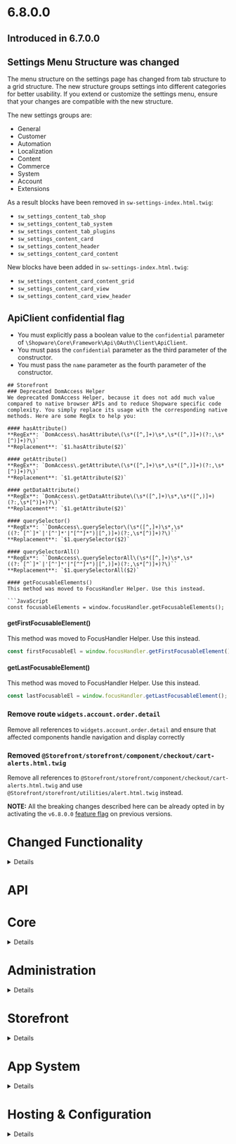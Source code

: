# 6.8.0.0
## Introduced in 6.7.0.0
## Settings Menu Structure was changed 
The menu structure on the settings page has changed from tab structure to a grid structure. The new structure groups settings into different categories for better usability. If you extend or customize the settings menu, ensure that your changes are compatible with the new structure.

The new settings groups are:
* General
* Customer
* Automation
* Localization
* Content
* Commerce
* System
* Account
* Extensions

As a result blocks have been removed in `sw-settings-index.html.twig`:
* `sw_settings_content_tab_shop`
* `sw_settings_content_tab_system`
* `sw_settings_content_tab_plugins`
* `sw_settings_content_card`
* `sw_settings_content_header`
* `sw_settings_content_card_content`

New blocks have been added in `sw-settings-index.html.twig`:
* `sw_settings_content_card_content_grid`
* `sw_settings_content_card_view`
* `sw_settings_content_card_view_header`
## ApiClient confidential flag

* You must explicitly pass a boolean value to the `confidential` parameter  of `\Shopware\Core\Framework\Api\OAuth\Client\ApiClient`.
* You must pass the `confidential` parameter as the third parameter of the constructor.
* You must pass the `name` parameter as the fourth parameter of the constructor.
```
## Storefront
### Deprecated DomAccess Helper
We deprecated DomAccess Helper, because it does not add much value compared to native browser APIs and to reduce Shopware specific code complexity. You simply replace its usage with the corresponding native methods. Here are some RegEx to help you:

#### hasAttribute()  
**RegEx**: `DomAccess\.hasAttribute\(\s*([^,]+)\s*,\s*([^,)]+)(?:,\s*[^)]+)?\)`  
**Replacement**: `$1.hasAttribute($2)`

#### getAttribute()
**RegEx**: `DomAccess\.getAttribute\(\s*([^,]+)\s*,\s*([^,)]+)(?:,\s*[^)]+)?\)`  
**Replacement**: `$1.getAttribute($2)`

#### getDataAttribute()
**RegEx**: `DomAccess\.getDataAttribute\(\s*([^,]+)\s*,\s*([^,)]+)(?:,\s*[^)]+)?\)`  
**Replacement**: `$1.getAttribute($2)`

#### querySelector()
**RegEx**: ``DomAccess\.querySelector\(\s*([^,]+)\s*,\s*((?:`[^`]*`|'[^']*'|"[^"]*")|[^,)]+)(?:,\s*[^)]+)?\)``  
**Replacement**: `$1.querySelector($2)`

#### querySelectorAll()
**RegEx**: ``DomAccess\.querySelectorAll\(\s*([^,]+)\s*,\s*((?:`[^`]*`|'[^']*'|"[^"]*")|[^,)]+)(?:,\s*[^)]+)?\)``  
**Replacement**: `$1.querySelectorAll($2)`

#### getFocusableElements()
This method was moved to FocusHandler Helper. Use this instead.

```JavaScript
const focusableElements = window.focusHandler.getFocusableElements();
```

#### getFirstFocusableElement()
This method was moved to FocusHandler Helper. Use this instead.

```JavaScript
const firstFocusableEl = window.focusHandler.getFirstFocusableElement();
```

#### getLastFocusableElement()
This method was moved to FocusHandler Helper. Use this instead.

```JavaScript
const lastFocusableEl = window.focusHandler.getLastFocusableElement();
```

### Remove route `widgets.account.order.detail`
Remove all references to `widgets.account.order.detail` and ensure that affected components handle navigation and display correctly

### Removed `@Storefront/storefront/component/checkout/cart-alerts.html.twig`
Remove all references to `@Storefront/storefront/component/checkout/cart-alerts.html.twig` and use `@Storefront/storefront/utilities/alert.html.twig` instead.

**NOTE:** All the breaking changes described here can be already opted in by activating the `v6.8.0.0` [feature flag](https://developer.shopware.com/docs/resources/references/adr/2022-01-20-feature-flags-for-major-versions.html#activating-the-flag) on previous versions.

# Changed Functionality

<details></details>

# API

# Core

<details>

## Removal of `StoreApiRouteCacheKeyEvent` and `StoreApiRouteCacheTagsEvent` and all it's child classes

With the removal of the separate Store-API caching layer with shopware 6.7, those events where not used and emitted anymore, therefore we are removing them now without any replacement.

The concrete events being removed:
- `\Shopware\Core\Framework\Adapter\Cache\StoreApiRouteCacheKeyEvent`
- `\Shopware\Core\Framework\Adapter\Cache\StoreApiRouteCacheTagsEvent`
- `\Shopware\Core\Content\Category\Event\CategoryRouteCacheKeyEvent`
- `\Shopware\Core\Content\Category\Event\CategoryRouteCacheTagsEvent`
- `\Shopware\Core\System\Country\Event\CountryRouteCacheKeyEvent`
- `\Shopware\Core\System\Country\Event\CountryRouteCacheTagsEvent`
- `\Shopware\Core\System\Country\Event\CountryStateRouteCacheKeyEvent`
- `\Shopware\Core\System\Country\Event\CountryStateRouteCacheTagsEvent`
- `\Shopware\Core\Content\Product\Events\CrossSellingRouteCacheKeyEvent`
- `\Shopware\Core\Content\Product\Events\CrossSellingRouteCacheTagsEvent`
- `\Shopware\Core\System\Currency\Event\CurrencyRouteCacheKeyEvent`
- `\Shopware\Core\System\Currency\Event\CurrencyRouteCacheTagsEvent`
- `\Shopware\Core\Content\LandingPage\Event\LandingPageRouteCacheKeyEvent`
- `\Shopware\Core\Content\LandingPage\Event\LandingPageRouteCacheTagsEvent`
- `\Shopware\Core\System\Language\Event\LanguageRouteCacheKeyEvent`
- `\Shopware\Core\System\Language\Event\LanguageRouteCacheTagsEvent`
- `\Shopware\Core\Content\Category\Event\NavigationRouteCacheKeyEvent`
- `\Shopware\Core\Content\Category\Event\NavigationRouteCacheTagsEvent`
- `\Shopware\Core\Checkout\Payment\Event\PaymentMethodRouteCacheKeyEvent`
- `\Shopware\Core\Checkout\Payment\Event\PaymentMethodRouteCacheTagsEvent`
- `\Shopware\Core\Content\Product\Events\ProductDetailRouteCacheKeyEvent`
- `\Shopware\Core\Content\Product\Events\ProductDetailRouteCacheTagsEvent`
- `\Shopware\Core\Content\Product\Events\ProductListingRouteCacheKeyEvent`
- `\Shopware\Core\Content\Product\Events\ProductListingRouteCacheTagsEvent`
- `\Shopware\Core\Content\Product\Events\ProductSearchRouteCacheKeyEvent`
- `\Shopware\Core\Content\Product\Events\ProductSearchRouteCacheTagsEvent`
- `\Shopware\Core\Content\Product\Events\ProductSuggestRouteCacheKeyEvent`
- `\Shopware\Core\Content\Product\Events\ProductSuggestRouteCacheTagsEvent`
- `\Shopware\Core\System\Salutation\Event\SalutationRouteCacheKeyEvent`
- `\Shopware\Core\System\Salutation\Event\SalutationRouteCacheTagsEvent`
- `\Shopware\Commercial\AISearch\ImageUploadSearch\Event\SearchTerm\SearchTermRouteCacheKeyEvent`
- `\Shopware\Commercial\AISearch\ImageUploadSearch\Event\SearchTerm\SearchTermRouteCacheTagsEvent`
- `\Shopware\Commercial\AISearch\NaturalLanguageSearch\Event\SearchTerm\SearchTermRouteCacheKeyEvent`
- `\Shopware\Commercial\AISearch\NaturalLanguageSearch\Event\SearchTerm\SearchTermRouteCacheTagsEvent`
- `\Shopware\Core\Checkout\Shipping\Event\ShippingMethodRouteCacheKeyEvent`
- `\Shopware\Core\Checkout\Shipping\Event\ShippingMethodRouteCacheTagsEvent`
- `\Shopware\Core\Content\Sitemap\Event\SitemapRouteCacheKeyEvent`
- `\Shopware\Core\Content\Sitemap\Event\SitemapRouteCacheTagsEvent`

## `filterByActiveRules` in Payment- and ShippingMethodCollection removed

The `filterByActiveRules` methods in `Shopware\Core\Checkout\Payment\PaymentMethodCollection` and `Shopware\Core\Checkout\Shipping\ShippingMethodCollection` were removed.
Use the new `Shopware\Core\Framework\Rule\RuleIdMatcher` instead.
It allows filtering of `RuleIdAware` objects in either arrays or collections.

## Added `primaryOrderDelivery` and `primaryOrderTransaction`
Currently, there are multiple order deliveries and multiple order transactions per order. If only one, the "primary", order delivery and order transaction is displayed and used in the administration, there is now an easy way in version 6.8 using the `primaryOrderDelivery` and `primaryOrderTransaction`. All existing orders will be updated with a migration so that they also have the primary values.
From now on, the `OrderTransactionStatusRule::match` will always use the `primaryOrderTransaction` instead of the most recently successful transaction.
## Use `primaryOrderDelivery`
Get the first order delivery with `primaryOrderDelivery` so you should replace methods like `deliveries.first()` or `deliveries[0]`
## Use `primaryOrderTransaction`
Get the latest order transaction with `primaryOrderTransaction` so you should replace methods like `transaction.last()`

</details>

# Administration

<details>

## Removed admin notification entity + related classes

You should update your code to reference the new classes:

* `Shopware\Core\Framework\Notification\NotificationCollection`
* `Shopware\Core\Framework\Notification\NotificationDefinition`
* `Shopware\Core\Framework\Notification\NotificationEntity`

The old classes are removed:

* `Shopware\Administration\Notification\NotificationCollection`
* `Shopware\Administration\Notification\NotificationDefinition`
* `Shopware\Administration\Notification\NotificationEntity`

## Removed notification controller

`\Shopware\Administration\Controller\NotificationController` has been moved to core: `\Shopware\Core\Framework\Notification\Api\NotificationController` - if you type hint on this class, please refactor, it is now internal. The HTTP route is still the same. The old class has been removed.

</details>

# Storefront

<details>

## Removed theme.json translations

We removed properties `label` and `helpText` properties of `theme.json`, which were deprecated in 6.7, to use the snippet system of the administration instead.

A constructed snippet key was introduced in Shopware 6.7 and will now be required.
This affects `label` and `helpText` properties in the `theme.json`, which are used in the theme manager.
The snippet keys to be used are constructed as follows.
The mentioned `themeName` implies the `technicalName` property of the theme in kebab case.
Also, please notice that unnamed tabs, blocks or sections will be accessible via `default`.

Examples:
* Tab: `sw-theme.<technicalName>.<tabName>.label`
  * e.g.: `sw-theme.swag-shape-theme.colorTab.label`
* Block: `sw-theme.<technicalName>.<tabName>.<blockName>.label`
  * e.g.: `sw-theme.swag-shape-theme.colorTab.primaryColorsBlock.label`
* Section: `sw-theme.<technicalName>.<tabName>.<blockName>.<sectionName>.label`
  * e.g.: `sw-theme.swag-shape-theme.colorTab.primaryColorsBlock.homeSection.label`
* Field:
  * `sw-theme.<technicalName>.<tabName>.<blockName>.<sectionName>.<fieldName>.label`
    * e.g.: `sw-theme.swag-shape-theme.colorTab.primaryColorsBlock.homeSection.sw-color-primary-dark.label`
  * `sw-theme.<technicalName>.<tabName>.<blockName>.<sectionName>.<fieldName>.helpText`
    * e.g.: `sw-theme.swag-shape-theme.colorTab.primaryColorsBlock.homeSection.sw-color-primary-dark.helpText`
* Options: `sw-theme.<technicalName>.<tabName>.<blockName>.<sectionName>.<fieldName>.<index>.label`
  * e.g.: `sw-theme.swag-shape-theme.colorTab.primaryColorsBlock.homeSection.sw-color-primary-dark.0.label`

## ThemeEntity::label & ThemeEntity::helpText removal

Both deprecated fields `label` & `helpText` of `Shopware\Storefront\Theme\ThemeEntity` are removed. Please use the snippet keys to be found in `\Shopware\Storefront\Theme\ThemeService::getThemeConfigurationStructuredFields` instead.

## Removed `ThemeService::getThemeConfiguration` and `ThemeService::getThemeConfigurationStructuredFields` 

The `ThemeService::getThemeConfiguration` and `ThemeService::getThemeConfigurationStructuredFields` methods have been removed. Use the new `ThemeConfigurationService::getPlainThemeConfiguration` and `ThemeConfigurationService::getThemeConfigurationFieldStructure` methods instead. The new methods return the same data as the old ones, excluding the deprecated fields.

## Removed `category_url` and `category_linknewtab` twig functions

The `category_url` and `category_linknewtab` twig functions have been removed. The data is now directly available in the category entities, therefore use `category.seoUrl` or `category.shouldOpenInNewTab` instead.

```diff
<a class="link"
-   href="{{ category_url(item) }}"
+   href="{{ item.seoUrl }}"
-   {% if category_linknewtab(item) %}target="_blank"{% endif %}
+   {% if item.shouldOpenInNewTab %}target="_blank"{% endif %}
</a>
```

## Removal of DeleteThemeFilesMessage and its handler
The `\Shopware\Storefront\Theme\Message\DeleteThemeFilesMessage` and its handler `\Shopware\Storefront\Theme\Message\DeleteThemeFilesHandler` are removed.
Unused theme files are deleted by using the `\Shopware\Storefront\Theme\ScheduledTask\DeleteThemeFilesTask` scheduled task.

</details>

# App System

<details>

## Use `sw_macro_function` instead of usual `macro` in app scripts if you return values

Return values over the `return` keyword from usual twig `macro` functions are not supported anymore.
Use the `sw_macro_function` instead, which is available since v6.6.10.0.

```diff
// Resources/scripts/include/media-repository.twig
- {% macro getById(mediaId) %}
+ {% sw_macro_function getById(mediaId) %}
    {% set criteria = {
        'ids': [ mediaId ]
    } %}
    
     {% return services.repository.search('media', criteria).first %}
- {% endmacro %}
+ {% end_sw_macro_function %}

// Resources/scripts/cart/first-cart-script.twig
{% import "include/media-repository.twig" as mediaRepository %}

{% set mediaEntity = mediaRepository.getById(myMediaId) %}
```

## CountryStateController supports only GET

The `CountryStateController` route `/country/country-state-data` now supports only GET methods. This change improves compatibility with HTTP caching and aligns with the best practices for data retrieval routes.

</details>

# Hosting & Configuration

<details>

## Removed Store-API Route caching configuration

With 6.7 the Store-API caching layer was removed, therefore the configuration for it is not needed anymore and has been removed.
Concretely this means the following configuration options are removed:
- `shopware.cache.invalidation.product_listing_route`
- `shopware.cache.invalidation.product_detail_route`
- `shopware.cache.invalidation.product_review_route`
- `shopware.cache.invalidation.product_search_route`
- `shopware.cache.invalidation.product_suggest_route`
- `shopware.cache.invalidation.product_cross_selling_route`
- `shopware.cache.invalidation.payment_method_route`
- `shopware.cache.invalidation.shipping_method_route`
- `shopware.cache.invalidation.navigation_route`
- `shopware.cache.invalidation.category_route`
- `shopware.cache.invalidation.landing_page_route`
- `shopware.cache.invalidation.language_route`
- `shopware.cache.invalidation.currency_route`
- `shopware.cache.invalidation.country_route`
- `shopware.cache.invalidation.country_state_route`
- `shopware.cache.invalidation.salutation_route`
- `shopware.cache.invalidation.sitemap_route`

</details>
